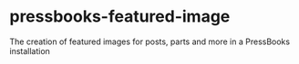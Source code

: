 # pressbooks-featured-image
The creation of featured images for posts, parts and more in a PressBooks installation
